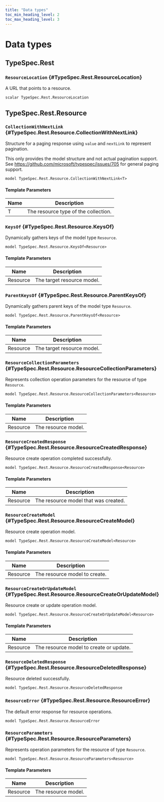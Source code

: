```yaml
---
title: "Data types"
toc_min_heading_level: 2
toc_max_heading_level: 3
---
```


# Data types

## TypeSpec.Rest

### `ResourceLocation` {#TypeSpec.Rest.ResourceLocation}

A URL that points to a resource.

```typespec
scalar TypeSpec.Rest.ResourceLocation
```

## TypeSpec.Rest.Resource

### `CollectionWithNextLink` {#TypeSpec.Rest.Resource.CollectionWithNextLink}

Structure for a paging response using `value` and `nextLink` to represent pagination.

This only provides the model structure and not actual pagination support. See
https://github.com/microsoft/typespec/issues/705 for general paging support.

```typespec
model TypeSpec.Rest.Resource.CollectionWithNextLink<T>
```

#### Template Parameters

| Name | Description                          |
| ---- | ------------------------------------ |
| T    | The resource type of the collection. |

### `KeysOf` {#TypeSpec.Rest.Resource.KeysOf}

Dynamically gathers keys of the model type `Resource`.

```typespec
model TypeSpec.Rest.Resource.KeysOf<Resource>
```

#### Template Parameters

| Name     | Description                |
| -------- | -------------------------- |
| Resource | The target resource model. |

### `ParentKeysOf` {#TypeSpec.Rest.Resource.ParentKeysOf}

Dynamically gathers parent keys of the model type `Resource`.

```typespec
model TypeSpec.Rest.Resource.ParentKeysOf<Resource>
```

#### Template Parameters

| Name     | Description                |
| -------- | -------------------------- |
| Resource | The target resource model. |

### `ResourceCollectionParameters` {#TypeSpec.Rest.Resource.ResourceCollectionParameters}

Represents collection operation parameters for the resource of type `Resource`.

```typespec
model TypeSpec.Rest.Resource.ResourceCollectionParameters<Resource>
```

#### Template Parameters

| Name     | Description         |
| -------- | ------------------- |
| Resource | The resource model. |

### `ResourceCreatedResponse` {#TypeSpec.Rest.Resource.ResourceCreatedResponse}

Resource create operation completed successfully.

```typespec
model TypeSpec.Rest.Resource.ResourceCreatedResponse<Resource>
```

#### Template Parameters

| Name     | Description                          |
| -------- | ------------------------------------ |
| Resource | The resource model that was created. |

### `ResourceCreateModel` {#TypeSpec.Rest.Resource.ResourceCreateModel}

Resource create operation model.

```typespec
model TypeSpec.Rest.Resource.ResourceCreateModel<Resource>
```

#### Template Parameters

| Name     | Description                   |
| -------- | ----------------------------- |
| Resource | The resource model to create. |

### `ResourceCreateOrUpdateModel` {#TypeSpec.Rest.Resource.ResourceCreateOrUpdateModel}

Resource create or update operation model.

```typespec
model TypeSpec.Rest.Resource.ResourceCreateOrUpdateModel<Resource>
```

#### Template Parameters

| Name     | Description                             |
| -------- | --------------------------------------- |
| Resource | The resource model to create or update. |

### `ResourceDeletedResponse` {#TypeSpec.Rest.Resource.ResourceDeletedResponse}

Resource deleted successfully.

```typespec
model TypeSpec.Rest.Resource.ResourceDeletedResponse
```

### `ResourceError` {#TypeSpec.Rest.Resource.ResourceError}

The default error response for resource operations.

```typespec
model TypeSpec.Rest.Resource.ResourceError
```

### `ResourceParameters` {#TypeSpec.Rest.Resource.ResourceParameters}

Represents operation parameters for the resource of type `Resource`.

```typespec
model TypeSpec.Rest.Resource.ResourceParameters<Resource>
```

#### Template Parameters

| Name     | Description         |
| -------- | ------------------- |
| Resource | The resource model. |
